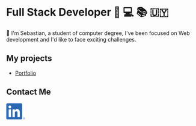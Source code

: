 [1.1]: https://github.com/sebaborjas/sebaborjas/blob/main/icons/LI-In.png "Linkedin logo"
[1]: https://www.linkedin.com/in/sebastianborjas/

# Full Stack Developer :monocle_face: :computer: :books: :uruguay:

:wave: I'm Sebastian, a student of computer degree, I've been focused on Web development and I'd like to face exciting challenges. 

## My projects

- [Portfolio](https://sebaborjas.github.io/)

## Contact Me

[![Linkedin SebastianBorjas][1.1]][1]
